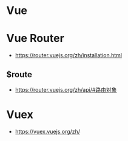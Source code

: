 # Vue

















# Vue Router

- https://router.vuejs.org/zh/installation.html



## $route

- https://router.vuejs.org/zh/api/#路由对象



# Vuex

- https://vuex.vuejs.org/zh/

















































